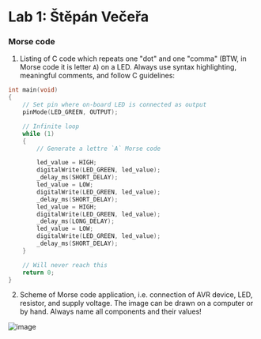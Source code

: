 # Lab 1: Štěpán Večeřa

### Morse code

1. Listing of C code which repeats one "dot" and one "comma" (BTW, in Morse code it is letter `A`) on a LED. Always use syntax highlighting, meaningful comments, and follow C guidelines:

```c
int main(void)
{
    // Set pin where on-board LED is connected as output
    pinMode(LED_GREEN, OUTPUT);

    // Infinite loop
    while (1)
    {
        // Generate a lettre `A` Morse code

        led_value = HIGH;
        digitalWrite(LED_GREEN, led_value);
        _delay_ms(SHORT_DELAY);
        led_value = LOW;
        digitalWrite(LED_GREEN, led_value);
        _delay_ms(SHORT_DELAY);
        led_value = HIGH;
        digitalWrite(LED_GREEN, led_value);
        _delay_ms(LONG_DELAY);
        led_value = LOW;
        digitalWrite(LED_GREEN, led_value);
        _delay_ms(SHORT_DELAY); 
    }

    // Will never reach this
    return 0;
}
```

2. Scheme of Morse code application, i.e. connection of AVR device, LED, resistor, and supply voltage. The image can be drawn on a computer or by hand. Always name all components and their values!

 ![image](https://user-images.githubusercontent.com/99388270/193520085-9b853134-2999-45f2-ac24-f8976f50c2f9.jpeg)

